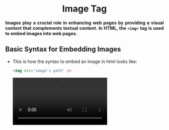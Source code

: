 <style>
  body {
    text-align: justify;
  }
</style>

<h1 style="text-align: center;">Image Tag</h1>

<b>Images play a crucial role in enhancing web pages by providing a visual context that complements textual content. In HTML, the `<img>` tag is used to embed images into web pages.</b>

## Basic Syntax for Embedding Images

- This is how the syntax to embed an image in html looks like:

  ```html
  <img src="image's path" />
  ```

  <video src="./assets/imgtagvideo.mp4" controls>
